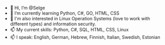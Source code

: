 - 👋 Hi, I’m @Selge
- 🌱 I’m currently learning Python, C#, GO, HTML, CSS
- 🌱 I'm also interested in Linux Operation Systems (love to work with different types) and information security.
- 📫 My current skills: Python, C#, SQL, HTML, CSS, Linux
- 📫 I speak: English, German, Hebrew, Finnish, Italian, Swedish, Estonian


<!---
Selge/Selge is a ✨ special ✨ repository because its `README.md` (this file) appears on your GitHub profile.
You can click the Preview link to take a look at your changes.
--->
